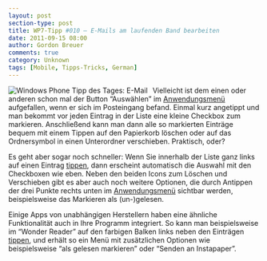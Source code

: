```yaml
---
layout: post
section-type: post
title: WP7-Tipp #010 – E-Mails am laufenden Band bearbeiten
date: 2011-09-15 08:00
author: Gordon Breuer
comments: true
category: Unknown
tags: [Mobile, Tipps-Tricks, German]
---
```

<p><img style="margin: 0px 10px 0px 0px; display: inline; float: left" title="" alt="Windows Phone Tipp des Tages: E-Mail" align="left" src="http://anheledirwp.blob.core.windows.net/wordpress/2011/09/mail1.png" /></p>  <p>Vielleicht ist dem einen oder anderen schon mal der Button “Auswählen” im <a href="/post/2011/09/05/WP7-Tipp-002-&ndash;-Das-Anwendungs-und-Kontextmenu.aspx">Anwendungsmenü</a> aufgefallen, wenn er sich im Posteingang befand. Einmal kurz angetippt und man bekommt vor jeden Eintrag in der Liste eine kleine Checkbox zum markieren. Anschließend kann man dann alle so markierten Einträge bequem mit einem Tippen auf den Papierkorb löschen oder auf das Ordnersymbol in einen Unterordner verschieben. Praktisch, oder?</p>  <p>Es geht aber sogar noch schneller: Wenn Sie innerhalb der Liste ganz links auf einen Eintrag <a href="/post/2011/09/12/WP7-Tipp-007-%E2%80%93-Standard-Gesten.aspx">tippen</a>, dann erscheint automatisch die Auswahl mit den Checkboxen wie eben. Neben den beiden Icons zum Löschen und Verschieben gibt es aber auch noch weitere Optionen, die durch Antippen der drei Punkte rechts unten im <a href="/post/2011/09/05/WP7-Tipp-002-&ndash;-Das-Anwendungs-und-Kontextmenu.aspx">Anwendungsmenü</a> sichtbar werden, beispielsweise das Markieren als (un-)gelesen. </p>  <p>Einige Apps von unabhängigen Herstellern haben eine ähnliche Funktionalität auch in Ihre Programm integriert. So kann man beispielsweise im “Wonder Reader” auf den farbigen Balken links neben den Einträgen <a href="/post/2011/09/12/WP7-Tipp-007-%E2%80%93-Standard-Gesten.aspx">tippen</a>, und erhält so ein Menü mit zusätzlichen Optionen wie beispielsweise “als gelesen markieren” oder “Senden an Instapaper”.</p>

